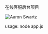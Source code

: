 在线客服后台项目

![Aaron Swartz](https://raw.githubusercontent.com/lightningMan/chat/master/chat.png)

usage: node app.js
